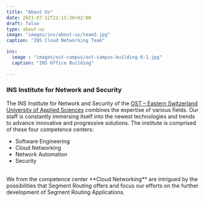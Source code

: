 ```yaml
---
title: "About Us"
date: 2021-07-12T22:15:30+02:00
draft: false
type: about-us
image: "images/ins/about-us/team3.jpg"
caption: "INS Cloud Networking Team"

ins:
  image : "images/ost-campus/ost-campus-building-8-1.jpg"
  caption: "INS Office Building"
  
---
```


### INS Institute for Network and Security
The INS Institute for Network and Security of the <a href="https://www.ost.ch/en/" target="_blank" rel="noopener noreferrer">OST – Eastern Switzerland University of Applied Sciences</a> combines the expertise of various fields. Our staff is constantly immersing itself into the newest technologies and trends to advance innovative and progressive solutions. The institute is comprised of these four competence centers:
- Software Engineering
- Cloud Networking
- Network Automation
- Security

<br />
We from the competence center **Cloud Networking** are intrigued by the possibilities that Segment Routing offers and focus our efforts on the further development of Segment Routing Applications.